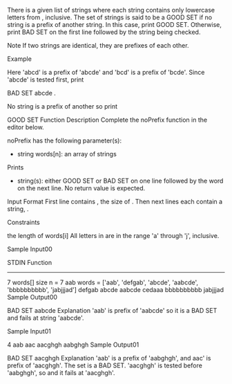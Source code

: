 There is a given list of strings where each string contains only lowercase letters from , inclusive. The set of strings is said to be a GOOD SET if no string is a prefix of another string. In this case, print GOOD SET. Otherwise, print BAD SET on the first line followed by the string being checked.

Note If two strings are identical, they are prefixes of each other.

Example

Here 'abcd' is a prefix of 'abcde' and 'bcd' is a prefix of 'bcde'. Since 'abcde' is tested first, print

BAD SET
abcde
.

No string is a prefix of another so print

GOOD SET
Function Description
Complete the noPrefix function in the editor below.

noPrefix has the following parameter(s):
- string words[n]: an array of strings

Prints
- string(s): either GOOD SET or BAD SET on one line followed by the word on the next line. No return value is expected.

Input Format
First line contains , the size of .
Then next  lines each contain a string, .

Constraints

 the length of words[i]
All letters in  are in the range 'a' through 'j', inclusive.

Sample Input00

STDIN       Function
-----       --------
7            words[] size n = 7
aab          words = ['aab', 'defgab', 'abcde', 'aabcde', 'bbbbbbbbbb', 'jabjjjad']
defgab
abcde
aabcde
cedaaa
bbbbbbbbbb
jabjjjad
Sample Output00

BAD SET
aabcde
Explanation
'aab' is prefix of 'aabcde' so it is a BAD SET and fails at string 'aabcde'.

Sample Input01

4
aab
aac
aacghgh
aabghgh
Sample Output01

BAD SET
aacghgh
Explanation
'aab' is a prefix of 'aabghgh', and aac' is prefix of 'aacghgh'. The set is a BAD SET. 'aacghgh' is tested before 'aabghgh', so and it fails at 'aacghgh'.
